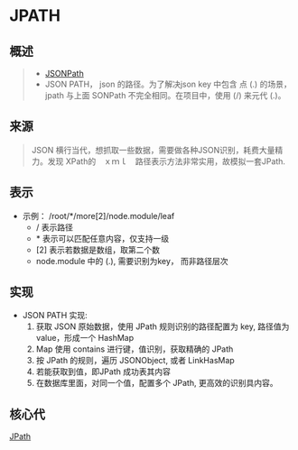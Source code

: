 # JPATH

## 概述
> - [JSONPath](https://goessner.net/articles/JsonPath/)
> - JSON PATH， json 的路径。为了解决json key 中包含 点 (.) 的场景，jpath 与上面 SONPath 不完全相同。在项目中，使用 (/) 来元代 (.)。

## 来源
> JSON 横行当代，想抓取一些数据，需要做各种JSON识别，耗费大量精力。发现 XPath的　ｘｍｌ　路径表示方法非常实用，故模拟一套JPath.

## 表示
- 示例：  /root/*/more[2]/node.module/leaf
  - / 表示路径
  - \* 表示可以匹配任意内容，仅支持一级
  - [2] 表示若数据是数组，取第二个数
  - node.module 中的 (.), 需要识别为key， 而非路径层次

## 实现
- JSON PATH 实现:
  1. 获取 JSON 原始数据，使用 JPath 规则识别的路径配置为 key, 路径值为 value，形成一个 HashMap
  2. Map 使用 contains 进行键，值识别，获取精确的 JPath
  2. 按 JPath 的规则，遍历 JSONObject, 或者 LinkHasMap
  3. 若能获取到值，即JPath 成功表其内容
  4. 在数据库里面，对同一个值，配置多个 JPath, 更高效的识别具内容。
  
 ## 核心代
 [JPath](https://github.com/lz-cloud/lz-core/blob/release/3.1.0-SNAPSHOT/src/main/java/com/wkclz/core/util/JPathUtil.java)
  